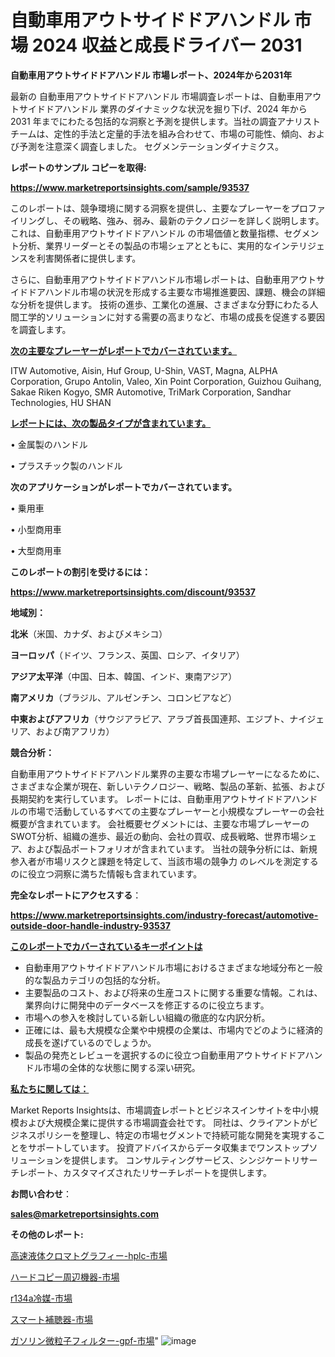 # 自動車用アウトサイドドアハンドル 市場 2024 収益と成長ドライバー 2031

<strong>自動車用アウトサイドドアハンドル 市場レポート、2024年から2031年</strong>

最新の 自動車用アウトサイドドアハンドル 市場調査レポートは、自動車用アウトサイドドアハンドル 業界のダイナミックな状況を掘り下げ、2024 年から 2031 年までにわたる包括的な洞察と予測を提供します。当社の調査アナリスト チームは、定性的手法と定量的手法を組み合わせて、市場の可能性、傾向、および予測を注意深く調査しました。 セグメンテーションダイナミクス。



<strong>レポートのサンプル コピーを取得:</strong> <a href=https://www.marketreportsinsights.com/sample/93537>

<strong><u>https://www.marketreportsinsights.com/sample/93537</u></strong></a>

このレポートは、競争環境に関する洞察を提供し、主要なプレーヤーをプロファイリングし、その戦略、強み、弱み、最新のテクノロジーを詳しく説明します。 これは、自動車用アウトサイドドアハンドル の市場価値と数量指標、セグメント分析、業界リーダーとその製品の市場シェアとともに、実用的なインテリジェンスを利害関係者に提供します。

さらに、自動車用アウトサイドドアハンドル市場レポートは、自動車用アウトサイドドアハンドル市場の状況を形成する主要な市場推進要因、課題、機会の詳細な分析を提供します。 技術の進歩、工業化の進展、さまざまな分野にわたる人間工学的ソリューションに対する需要の高まりなど、市場の成長を促進する要因を調査します。



<strong><u>次の主要なプレーヤーがレポートでカバーされています。</u></strong>

ITW Automotive, Aisin, Huf Group, U-Shin, VAST, Magna, ALPHA Corporation, Grupo Antolin, Valeo, Xin Point Corporation, Guizhou Guihang, Sakae Riken Kogyo, SMR Automotive, TriMark Corporation, Sandhar Technologies, HU SHAN



<strong><u><b>レポートには、次の製品タイプが含まれています。</b></u></strong>

• 金属製のハンドル

• プラスチック製のハンドル



<strong><b>次のアプリケーションがレポートでカバーされています。</b></strong>

• 乗用車

• 小型商用車

• 大型商用車



<strong><b>このレポートの割引を受けるには：</b></strong><a href=https://www.marketreportsinsights.com/discount/93537>

<strong><u>https://www.marketreportsinsights.com/discount/93537</u></strong></a>



<strong>地域別：</strong>



<strong>北米</strong>（米国、カナダ、およびメキシコ）



<strong>ヨーロッパ</strong>（ドイツ、フランス、英国、ロシア、イタリア）



<strong>アジア太平洋</strong>（中国、日本、韓国、インド、東南アジア）



<strong>南アメリカ</strong>（ブラジル、アルゼンチン、コロンビアなど）



<strong>中東およびアフリカ</strong>（サウジアラビア、アラブ首長国連邦、エジプト、ナイジェリア、および南アフリカ）



<strong>競合分析：</strong>

自動車用アウトサイドドアハンドル業界の主要な市場プレーヤーになるために、さまざまな企業が現在、新しいテクノロジー、戦略、製品の革新、拡張、および長期契約を実行しています。 レポートには、自動車用アウトサイドドアハンドルの市場で活動しているすべての主要なプレーヤーと小規模なプレーヤーの会社概要が含まれています。 会社概要セグメントには、主要な市場プレーヤーのSWOT分析、組織の進歩、最近の動向、会社の買収、成長戦略、世界市場シェア、および製品ポートフォリオが含まれています。 当社の競争分析には、新規参入者が市場リスクと課題を特定して、当該市場の競争力 のレベルを測定するのに役立つ洞察に満ちた情報も含まれています。



<strong>完全なレポートにアクセスする</strong>：

<a href=https://www.marketreportsinsights.com/industry-forecast/automotive-outside-door-handle-industry-93537>

<strong><u>https://www.marketreportsinsights.com/industry-forecast/automotive-outside-door-handle-industry-93537</u></strong></a>



<strong><u><b>このレポートでカバーされているキーポイントは</b></u></strong>
<ul>
  <li>自動車用アウトサイドドアハンドル市場におけるさまざまな地域分布と一般的な製品カテゴリの包括的な分析。</li>
  <li>主要製品のコスト、および将来の生産コストに関する重要な情報。これは、業界向けに開発中のデータベースを修正するのに役立ちます。</li>
  <li>市場への参入を検討している新しい組織の徹底的な内訳分析。</li>
  <li>正確には、最も大規模な企業や中規模の企業は、市場内でどのように経済的成長を遂げているのでしょうか。</li>
  <li>製品の発売とレビューを選択するのに役立つ自動車用アウトサイドドアハンドル市場の全体的な状態に関する深い研究。</li>
</ul>


<strong><u><b>私たちに関しては：</b></u></strong>

Market Reports Insightsは、市場調査レポートとビジネスインサイトを中小規模および大規模企業に提供する市場調査会社です。 同社は、クライアントがビジネスポリシーを整理し、特定の市場セグメントで持続可能な開発を実現することをサポートしています。 投資アドバイスからデータ収集までワンストップソリューションを提供します。 コンサルティングサービス、シンジケートリサーチレポート、カスタマイズされたリサーチレポートを提供します。



<strong><b>お問い合わせ</b></strong>：

<a href=mailto:sales@marketreportsinsights.com>

<strong><u>sales@marketreportsinsights.com</u></strong></a>



<strong>その他のレポート:</strong>

<a href=https://www.linkedin.com/pulse/高速液体クロマトグラフィー-hplc-市場-2023-swot-分析と最新イノベーション-0l8df/>高速液体クロマトグラフィー-hplc-市場</a>

<a href=https://www.linkedin.com/pulse/ハードコピー周辺機器-市場-2023-収益と成長ドライバー-2030-analytics-achievers-24-analysis-gxutf/>ハードコピー周辺機器-市場</a>

<a href=https://www.linkedin.com/pulse/r134a冷媒-市場-2023-収益と成長ドライバー-2030-pr-news-hub-roprf/>r134a冷媒-市場</a>

<a href=https://www.linkedin.com/pulse/スマート補聴器-市場-2023-推進要因と成長機会-2030-market-tribunal-icltf/>スマート補聴器-市場</a>

<a href=https://www.linkedin.com/pulse/ガソリン微粒子フィルター-gpf-市場-2030-年までの需要に焦点を当てた-2023-年調査レポート-pr-news-hub-kdkmf/>ガソリン微粒子フィルター-gpf-市場</a>"
![image](https://github.com/gayatriri2/Market-Trends/assets/166717496/9171044f-b4ea-4ab0-a2ce-0047d663a109)
